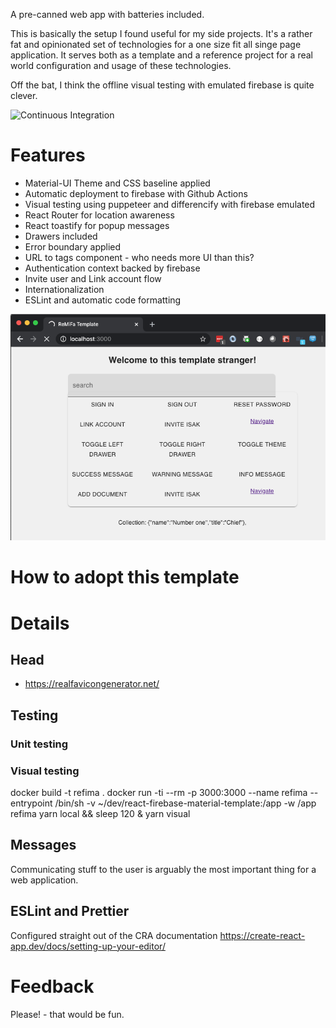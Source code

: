 A pre-canned web app with batteries included.
 
This is basically the setup I found useful for my side projects. It's a rather fat and opinionated set 
of technologies for a one size fit all singe page application. It serves both as a template and a reference project for
a real world configuration and usage of these technologies.  

Off the bat, I think the offline visual testing with emulated firebase is quite clever. 

![Continuous Integration](https://github.com/smorgrav/react-firebase-material-template/workflows/Continuous%20Integration/badge.svg)

# Features

* Material-UI Theme and CSS baseline applied 
* Automatic deployment to firebase with Github Actions
* Visual testing using puppeteer and differencify with firebase emulated
* React Router for location awareness
* React toastify for popup messages
* Drawers included
* Error boundary applied
* URL to tags component - who needs more UI than this?
* Authentication context backed by firebase
* Invite user and Link account flow
* Internationalization
* ESLint and automatic code formatting

![Image of LandingPage](doc/ReFiMaLandingPage.png)

# How to adopt this template



# Details

## Head
   * https://realfavicongenerator.net/
     
## Testing
### Unit testing

### Visual testing
docker build -t refima .
docker run -ti --rm -p 3000:3000 --name refima --entrypoint /bin/sh -v ~/dev/react-firebase-material-template:/app -w /app refima 
yarn local && sleep 120 & yarn visual
      
## Messages
Communicating stuff to the user is arguably the most important thing for a web application.

## ESLint and Prettier
Configured straight out of the CRA documentation https://create-react-app.dev/docs/setting-up-your-editor/

# Feedback
Please! - that would be fun.  